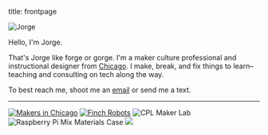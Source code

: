 title: frontpage

![Jorge]({static}/images/selfie.jpg)

Hello, I'm Jorge.

That's Jorge like forge or gorge.
I'm a maker culture professional and instructional designer from [Chicago](https://makersinchicago.org).
I make, break, and fix things to learn– teaching and consulting on tech along the way.

To best reach me, shoot me an [email](mailto:jorge@jorgegarcia.io) or send me a text.

---

[![Makers in Chicago]({static}/images/makersinchicago.png)](https://makersinchicago.org)
[![Finch Robots]({static}/images/finch.png)](/finch)
![CPL Maker Lab]({static}/images/cplmakerlab.jpg)
![Raspberry Pi Mix Materials Case]({static}/images/.jpg)
![]({static}/images/.jpg)
